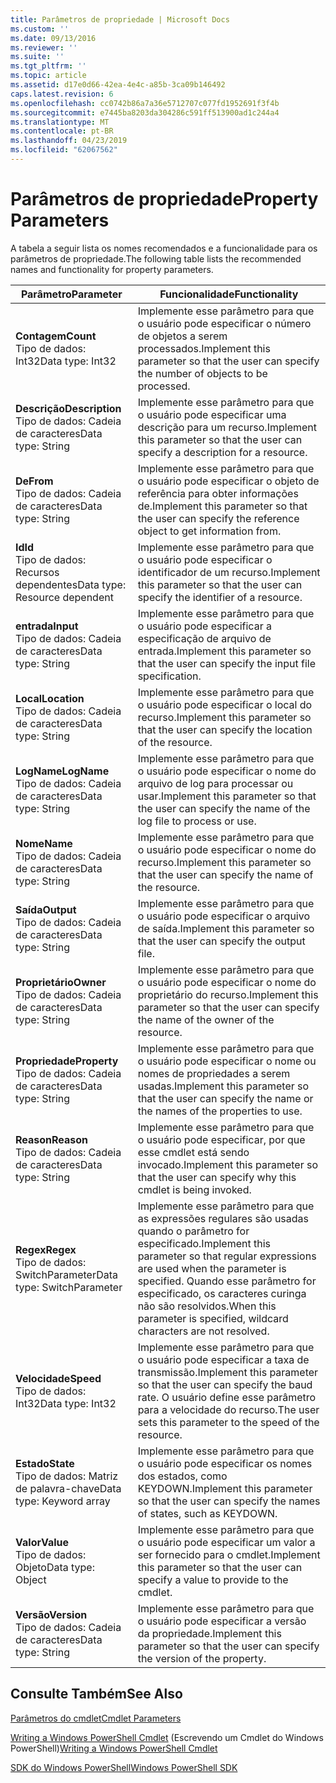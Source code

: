 ```yaml
---
title: Parâmetros de propriedade | Microsoft Docs
ms.custom: ''
ms.date: 09/13/2016
ms.reviewer: ''
ms.suite: ''
ms.tgt_pltfrm: ''
ms.topic: article
ms.assetid: d17e0d66-42ea-4e4c-a85b-3ca09b146492
caps.latest.revision: 6
ms.openlocfilehash: cc0742b86a7a36e5712707c077fd1952691f3f4b
ms.sourcegitcommit: e7445ba8203da304286c591ff513900ad1c244a4
ms.translationtype: MT
ms.contentlocale: pt-BR
ms.lasthandoff: 04/23/2019
ms.locfileid: "62067562"
---
```

# <a name="property-parameters"></a><span data-ttu-id="731f2-102">Parâmetros de propriedade</span><span class="sxs-lookup"><span data-stu-id="731f2-102">Property Parameters</span></span>

<span data-ttu-id="731f2-103">A tabela a seguir lista os nomes recomendados e a funcionalidade para os parâmetros de propriedade.</span><span class="sxs-lookup"><span data-stu-id="731f2-103">The following table lists the recommended names and functionality for property parameters.</span></span>

|<span data-ttu-id="731f2-104">Parâmetro</span><span class="sxs-lookup"><span data-stu-id="731f2-104">Parameter</span></span>|<span data-ttu-id="731f2-105">Funcionalidade</span><span class="sxs-lookup"><span data-stu-id="731f2-105">Functionality</span></span>|
|---|---|
|<span data-ttu-id="731f2-106">**Contagem**</span><span class="sxs-lookup"><span data-stu-id="731f2-106">**Count**</span></span><br><span data-ttu-id="731f2-107">Tipo de dados: Int32</span><span class="sxs-lookup"><span data-stu-id="731f2-107">Data type: Int32</span></span>|<span data-ttu-id="731f2-108">Implemente esse parâmetro para que o usuário pode especificar o número de objetos a serem processados.</span><span class="sxs-lookup"><span data-stu-id="731f2-108">Implement this parameter so that the user can specify the number of objects to be processed.</span></span>|
|<span data-ttu-id="731f2-109">**Descrição**</span><span class="sxs-lookup"><span data-stu-id="731f2-109">**Description**</span></span><br><span data-ttu-id="731f2-110">Tipo de dados: Cadeia de caracteres</span><span class="sxs-lookup"><span data-stu-id="731f2-110">Data type: String</span></span>|<span data-ttu-id="731f2-111">Implemente esse parâmetro para que o usuário pode especificar uma descrição para um recurso.</span><span class="sxs-lookup"><span data-stu-id="731f2-111">Implement this parameter so that the user can specify a description for a resource.</span></span>|
|<span data-ttu-id="731f2-112">**De**</span><span class="sxs-lookup"><span data-stu-id="731f2-112">**From**</span></span><br><span data-ttu-id="731f2-113">Tipo de dados: Cadeia de caracteres</span><span class="sxs-lookup"><span data-stu-id="731f2-113">Data type: String</span></span>|<span data-ttu-id="731f2-114">Implemente esse parâmetro para que o usuário pode especificar o objeto de referência para obter informações de.</span><span class="sxs-lookup"><span data-stu-id="731f2-114">Implement this parameter so that the user can specify the reference object to get information from.</span></span>|
|<span data-ttu-id="731f2-115">**Id**</span><span class="sxs-lookup"><span data-stu-id="731f2-115">**Id**</span></span><br><span data-ttu-id="731f2-116">Tipo de dados: Recursos dependentes</span><span class="sxs-lookup"><span data-stu-id="731f2-116">Data type: Resource dependent</span></span>|<span data-ttu-id="731f2-117">Implemente esse parâmetro para que o usuário pode especificar o identificador de um recurso.</span><span class="sxs-lookup"><span data-stu-id="731f2-117">Implement this parameter so that the user can specify the identifier of a resource.</span></span>|
|<span data-ttu-id="731f2-118">**entrada**</span><span class="sxs-lookup"><span data-stu-id="731f2-118">**Input**</span></span><br><span data-ttu-id="731f2-119">Tipo de dados: Cadeia de caracteres</span><span class="sxs-lookup"><span data-stu-id="731f2-119">Data type: String</span></span>|<span data-ttu-id="731f2-120">Implemente esse parâmetro para que o usuário pode especificar a especificação de arquivo de entrada.</span><span class="sxs-lookup"><span data-stu-id="731f2-120">Implement this parameter so that the user can specify the input file specification.</span></span>|
|<span data-ttu-id="731f2-121">**Local**</span><span class="sxs-lookup"><span data-stu-id="731f2-121">**Location**</span></span><br><span data-ttu-id="731f2-122">Tipo de dados: Cadeia de caracteres</span><span class="sxs-lookup"><span data-stu-id="731f2-122">Data type: String</span></span>|<span data-ttu-id="731f2-123">Implemente esse parâmetro para que o usuário pode especificar o local do recurso.</span><span class="sxs-lookup"><span data-stu-id="731f2-123">Implement this parameter so that the user can specify the location of the resource.</span></span>|
|<span data-ttu-id="731f2-124">**LogName**</span><span class="sxs-lookup"><span data-stu-id="731f2-124">**LogName**</span></span><br><span data-ttu-id="731f2-125">Tipo de dados: Cadeia de caracteres</span><span class="sxs-lookup"><span data-stu-id="731f2-125">Data type: String</span></span>|<span data-ttu-id="731f2-126">Implemente esse parâmetro para que o usuário pode especificar o nome do arquivo de log para processar ou usar.</span><span class="sxs-lookup"><span data-stu-id="731f2-126">Implement this parameter so that the user can specify the name of the log file to process or use.</span></span>|
|<span data-ttu-id="731f2-127">**Nome**</span><span class="sxs-lookup"><span data-stu-id="731f2-127">**Name**</span></span><br><span data-ttu-id="731f2-128">Tipo de dados: Cadeia de caracteres</span><span class="sxs-lookup"><span data-stu-id="731f2-128">Data type: String</span></span>|<span data-ttu-id="731f2-129">Implemente esse parâmetro para que o usuário pode especificar o nome do recurso.</span><span class="sxs-lookup"><span data-stu-id="731f2-129">Implement this parameter so that the user can specify the name of the resource.</span></span>|
|<span data-ttu-id="731f2-130">**Saída**</span><span class="sxs-lookup"><span data-stu-id="731f2-130">**Output**</span></span><br><span data-ttu-id="731f2-131">Tipo de dados: Cadeia de caracteres</span><span class="sxs-lookup"><span data-stu-id="731f2-131">Data type: String</span></span>|<span data-ttu-id="731f2-132">Implemente esse parâmetro para que o usuário pode especificar o arquivo de saída.</span><span class="sxs-lookup"><span data-stu-id="731f2-132">Implement this parameter so that the user can specify the output file.</span></span>|
|<span data-ttu-id="731f2-133">**Proprietário**</span><span class="sxs-lookup"><span data-stu-id="731f2-133">**Owner**</span></span><br><span data-ttu-id="731f2-134">Tipo de dados: Cadeia de caracteres</span><span class="sxs-lookup"><span data-stu-id="731f2-134">Data type: String</span></span>|<span data-ttu-id="731f2-135">Implemente esse parâmetro para que o usuário pode especificar o nome do proprietário do recurso.</span><span class="sxs-lookup"><span data-stu-id="731f2-135">Implement this parameter so that the user can specify the name of the owner of the resource.</span></span>|
|<span data-ttu-id="731f2-136">**Propriedade**</span><span class="sxs-lookup"><span data-stu-id="731f2-136">**Property**</span></span><br><span data-ttu-id="731f2-137">Tipo de dados: Cadeia de caracteres</span><span class="sxs-lookup"><span data-stu-id="731f2-137">Data type: String</span></span>|<span data-ttu-id="731f2-138">Implemente esse parâmetro para que o usuário pode especificar o nome ou nomes de propriedades a serem usadas.</span><span class="sxs-lookup"><span data-stu-id="731f2-138">Implement this parameter so that the user can specify the name or the names of the properties to use.</span></span>|
|<span data-ttu-id="731f2-139">**Reason**</span><span class="sxs-lookup"><span data-stu-id="731f2-139">**Reason**</span></span><br><span data-ttu-id="731f2-140">Tipo de dados: Cadeia de caracteres</span><span class="sxs-lookup"><span data-stu-id="731f2-140">Data type: String</span></span>|<span data-ttu-id="731f2-141">Implemente esse parâmetro para que o usuário pode especificar, por que esse cmdlet está sendo invocado.</span><span class="sxs-lookup"><span data-stu-id="731f2-141">Implement this parameter so that the user can specify why this cmdlet is being invoked.</span></span>|
|<span data-ttu-id="731f2-142">**Regex**</span><span class="sxs-lookup"><span data-stu-id="731f2-142">**Regex**</span></span><br><span data-ttu-id="731f2-143">Tipo de dados: SwitchParameter</span><span class="sxs-lookup"><span data-stu-id="731f2-143">Data type: SwitchParameter</span></span>|<span data-ttu-id="731f2-144">Implemente esse parâmetro para que as expressões regulares são usadas quando o parâmetro for especificado.</span><span class="sxs-lookup"><span data-stu-id="731f2-144">Implement this parameter so that regular expressions are used when the parameter is specified.</span></span> <span data-ttu-id="731f2-145">Quando esse parâmetro for especificado, os caracteres curinga não são resolvidos.</span><span class="sxs-lookup"><span data-stu-id="731f2-145">When this parameter is specified, wildcard characters are not resolved.</span></span>|
|<span data-ttu-id="731f2-146">**Velocidade**</span><span class="sxs-lookup"><span data-stu-id="731f2-146">**Speed**</span></span><br><span data-ttu-id="731f2-147">Tipo de dados: Int32</span><span class="sxs-lookup"><span data-stu-id="731f2-147">Data type: Int32</span></span>|<span data-ttu-id="731f2-148">Implemente esse parâmetro para que o usuário pode especificar a taxa de transmissão.</span><span class="sxs-lookup"><span data-stu-id="731f2-148">Implement this parameter so that the user can specify the baud rate.</span></span> <span data-ttu-id="731f2-149">O usuário define esse parâmetro para a velocidade do recurso.</span><span class="sxs-lookup"><span data-stu-id="731f2-149">The user sets this parameter to the speed of the resource.</span></span>|
|<span data-ttu-id="731f2-150">**Estado**</span><span class="sxs-lookup"><span data-stu-id="731f2-150">**State**</span></span><br><span data-ttu-id="731f2-151">Tipo de dados: Matriz de palavra-chave</span><span class="sxs-lookup"><span data-stu-id="731f2-151">Data type: Keyword array</span></span>|<span data-ttu-id="731f2-152">Implemente esse parâmetro para que o usuário pode especificar os nomes dos estados, como KEYDOWN.</span><span class="sxs-lookup"><span data-stu-id="731f2-152">Implement this parameter so that the user can specify the names of states, such as KEYDOWN.</span></span>|
|<span data-ttu-id="731f2-153">**Valor**</span><span class="sxs-lookup"><span data-stu-id="731f2-153">**Value**</span></span><br><span data-ttu-id="731f2-154">Tipo de dados: Objeto</span><span class="sxs-lookup"><span data-stu-id="731f2-154">Data type: Object</span></span>|<span data-ttu-id="731f2-155">Implemente esse parâmetro para que o usuário pode especificar um valor a ser fornecido para o cmdlet.</span><span class="sxs-lookup"><span data-stu-id="731f2-155">Implement this parameter so that the user can  specify a value to provide to the cmdlet.</span></span>|
|<span data-ttu-id="731f2-156">**Versão**</span><span class="sxs-lookup"><span data-stu-id="731f2-156">**Version**</span></span><br><span data-ttu-id="731f2-157">Tipo de dados: Cadeia de caracteres</span><span class="sxs-lookup"><span data-stu-id="731f2-157">Data type: String</span></span>|<span data-ttu-id="731f2-158">Implemente esse parâmetro para que o usuário pode especificar a versão da propriedade.</span><span class="sxs-lookup"><span data-stu-id="731f2-158">Implement this parameter so that the user can specify the version of the property.</span></span>|

## <a name="see-also"></a><span data-ttu-id="731f2-159">Consulte Também</span><span class="sxs-lookup"><span data-stu-id="731f2-159">See Also</span></span>

[<span data-ttu-id="731f2-160">Parâmetros do cmdlet</span><span class="sxs-lookup"><span data-stu-id="731f2-160">Cmdlet Parameters</span></span>](./cmdlet-parameters.md)

<span data-ttu-id="731f2-161">[Writing a Windows PowerShell Cmdlet](./writing-a-windows-powershell-cmdlet.md) (Escrevendo um Cmdlet do Windows PowerShell)</span><span class="sxs-lookup"><span data-stu-id="731f2-161">[Writing a Windows PowerShell Cmdlet](./writing-a-windows-powershell-cmdlet.md)</span></span>

[<span data-ttu-id="731f2-162">SDK do Windows PowerShell</span><span class="sxs-lookup"><span data-stu-id="731f2-162">Windows PowerShell SDK</span></span>](../windows-powershell-reference.md)
